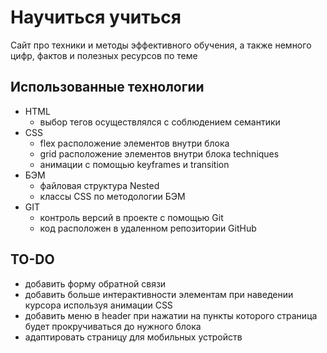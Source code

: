 # Научиться учиться

Сайт про техники и методы эффективного обучения, а также немного цифр, фактов и полезных ресурсов по теме

## Использованные технологии

 - HTML
	 - выбор тегов осуществлялся с соблюдением семантики
 - CSS
	 - flex расположение элементов внутри блока
	 - grid расположение элементов внутри блока techniques
	 - анимации с помощью keyframes и transition
 - БЭМ
	 - файловая структура Nested
	 - классы CSS по методологии БЭМ
 - GIT
	- контроль версий в проекте с помощью Git
	- код расположен в удаленном репозитории GitHub
## TO-DO
 - добавить форму обратной связи
 - добавить больше интерактивности элементам при наведении курсора используя анимации CSS
 - добавить меню в header при нажатии на пункты которого страница будет прокручиваться до нужного блока
 - адаптировать страницу для мобильных устройств
